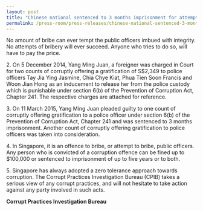 ```yaml
---
layout: post
title: "Chinese national sentenced to 3 months imprisonment for attempting to bribe police officers"
permalink: /press-room/press-releases/chinese-national-sentenced-3-months-imprisonment-attempting-bribe-police/
---
```

No amount of bribe can ever tempt the public officers imbued with integrity. No attempts of bribery will ever succeed. Anyone who tries to do so, will have to pay the price.

2\.    On 5 December 2014, Yang Ming Juan, a foreigner was charged in Court for two counts of corruptly offering a gratification of S$2,349 to police officers Tay Jia Ying Jasmine, Chia Chye Kiat, Phua Tien Soon Francis and Woon Jian Hong as an inducement to release her from the police custody which is punishable under section 6(b) of the Prevention of Corruption Act, Chapter 241. The respective charges are attached for reference.

3\.    On 11 March 2015, Yang Ming Juan pleaded guilty to one count of corruptly offering gratification to a police officer under section 6(b) of the Prevention of Corruption Act, Chapter 241 and was sentenced to 3 months imprisonment. Another count of corruptly offering gratification to police officers was taken into consideration.

4\.    In Singapore, it is an offence to bribe, or attempt to bribe, public officers. Any person who is convicted of a corruption offence can be fined up to $100,000 or sentenced to imprisonment of up to five years or to both.

5\.    Singapore has always adopted a zero tolerance approach towards corruption. The Corrupt Practices Investigation Bureau (CPIB) takes a serious view of any corrupt practices, and will not hesitate to take action against any party involved in such acts.

**Corrupt Practices Investigation Bureau**
